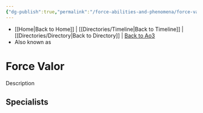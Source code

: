 ```yaml
---
{"dg-publish":true,"permalink":"/force-abilities-and-phenomena/force-valor/"}
---
```


- [[Home\|Back to Home]] | [[Directories/Timeline\|Back to Timeline]] | [[Directories/Directory\|Back to Directory]] | [Back to Ao3](https://archiveofourown.org/works/19334440/chapters/45992584)
- Also known as 

# Force Valor
Description

**Specialists**
- 